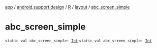 [app](../../../index.md) / [android.support.design](../../index.md) / [R](../index.md) / [layout](index.md) / [abc_screen_simple](./abc_screen_simple.md)

# abc_screen_simple

`static val abc_screen_simple: `[`Int`](https://kotlinlang.org/api/latest/jvm/stdlib/kotlin/-int/index.html)
`static val abc_screen_simple: `[`Int`](https://kotlinlang.org/api/latest/jvm/stdlib/kotlin/-int/index.html)